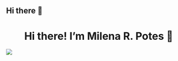 ## Hi there 👋

<div align="center">
<h1 align="center">Hi there! I’m Milena R. Potes</a> 👋</h1>
</div>
<img src="https://i.imgur.com/weNbhGZ.png">
